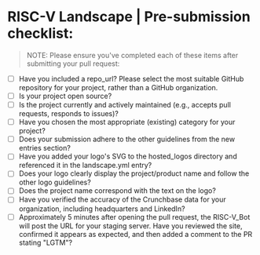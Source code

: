 # RISC-V Landscape | Pre-submission checklist:

> NOTE: Please ensure you've completed each of these items after submitting your pull request:

* [ ] Have you included a repo_url? Please select the most suitable GitHub repository for your project, rather than a GitHub organization.
* [ ] Is your project open source?
* [ ] Is the project currently and actively maintained (e.g., accepts pull requests, responds to issues)?
* [ ] Have you chosen the most appropriate (existing) category for your project?
* [ ] Does your submission adhere to the other guidelines from the new entries section?
* [ ] Have you added your logo's SVG to the hosted_logos directory and referenced it in the landscape.yml entry?
* [ ] Does your logo clearly display the project/product name and follow the other logo guidelines?
* [ ] Does the project name correspond with the text on the logo?
* [ ] Have you verified the accuracy of the Crunchbase data for your organization, including headquarters and LinkedIn?
* [ ] Approximately 5 minutes after opening the pull request, the RISC-V_Bot will post the URL for your staging server. Have you reviewed the site, confirmed it appears as expected, and then added a comment to the PR stating "LGTM"?

